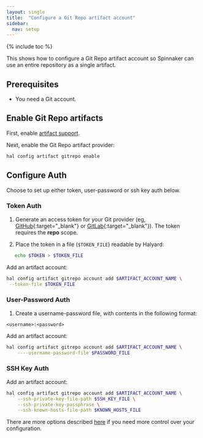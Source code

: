 ```yaml
---
layout: single
title:  "Configure a Git Repo artifact account"
sidebar:
  nav: setup
---
```


{% include toc %}

This shows how to configure a Git Repo artifact account so Spinnaker can use an entire repository as a single artifact.

## Prerequisites

* You need a Git account.


## Enable Git Repo artifacts

First, enable [artifact support](/reference/artifacts-with-artifactsrewrite//#enabling-artifact-support).

Next, enable the Git Repo artifact provider:

```bash
hal config artifact gitrepo enable
```

## Configure Auth
Choose to set up either token, user-password or ssh key auth below.

### Token Auth

1. Generate an access token for your Git provider (eg, [GitHub](https://github.com/settings/tokens){:target="\_blank"} or [GitLab](https://docs.gitlab.com/ee/user/profile/personal_access_tokens.html){:target="\_blank"}). The token requires the __repo__ scope.

1. Place the token in a file (`$TOKEN_FILE`) readable by Halyard:

```bash
   echo $TOKEN > $TOKEN_FILE
```

Add an artifact account:

   ```bash
   hal config artifact gitrepo account add $ARTIFACT_ACCOUNT_NAME \
    --token-file $TOKEN_FILE
```


### User-Password Auth

1. Create a username-password file, with contents in the following format:

 ```
 <username>:<password>
 ```

Add an artifact account:

```bash
hal config artifact gitrepo account add $ARTIFACT_ACCOUNT_NAME \
    ----username-password-file $PASSWORD_FILE
```


### SSH Key Auth

Add an artifact account:

```bash
hal config artifact gitrepo account add $ARTIFACT_ACCOUNT_NAME \
    --ssh-private-key-file-path $SSH_KEY_FILE \
    --ssh-private-key-passphrase \
    --ssh-known-hosts-file-path $KNOWN_HOSTS_FILE 

```


There are more options described
[here](/reference/halyard/commands#hal-config-artifact-gitrepo-account-edit)
if you need more control over your configuration.
